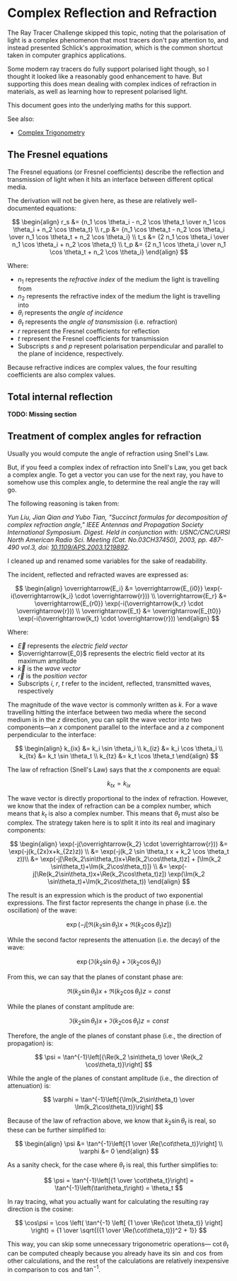 # Complex Reflection and Refraction

The Ray Tracer Challenge skipped this topic, noting that the polarisation of light is a
complex phenomenon that most tracers don't pay attention to, and instead presented
Schlick's approximation, which is the common shortcut taken in computer graphics applications.

Some modern ray tracers do fully support polarised light though, so I thought it looked like
a reasonably good enhancement to have. But supporting this does mean dealing with complex indices
of refraction in materials, as well as learning how to represent polarised light.

This document goes into the underlying maths for this support.

See also:

* [Complex Trigonometry](ComplexTrigonometry.md)

## The Fresnel equations

The Fresnel equations (or Fresnel coefficients) describe the reflection and transmission of light
when it hits an interface between different optical media.

The derivation will not be given here, as these are relatively well-documented equations:

$$
\begin{align}
r_s &= {n_1 \cos \theta_i - n_2 \cos \theta_t \over n_1 \cos \theta_i + n_2 \cos \theta_t} \\
r_p &= {n_1 \cos \theta_t - n_2 \cos \theta_i \over n_1 \cos \theta_t + n_2 \cos \theta_i} \\
t_s &= {2 n_1 \cos \theta_i \over n_1 \cos \theta_i + n_2 \cos \theta_t} \\
t_p &= {2 n_1 \cos \theta_i \over n_1 \cos \theta_t + n_2 \cos \theta_i}
\end{align}
$$

Where:
* $n_1$ represents the _refractive index_ of the medium the light is travelling from
* $n_2$ represents the refractive index of the medium the light is travelling into
* $\theta_i$ represents the _angle of incidence_
* $\theta_t$ represents the _angle of transmission_ (i.e. refraction)
* $r$ represent the Fresnel coefficients for reflection
* $t$ represent the Fresnel coefficients for transmission
* Subscripts $s$ and $p$ represent polarisation perpendicular and parallel to the plane of incidence, respectively.

Because refractive indices are complex values, the four resulting coefficients are also complex values.

## Total internal reflection

**TODO: Missing section**

## Treatment of complex angles for refraction

Usually you would compute the angle of refraction using Snell's Law.

But, if you feed a complex index of refraction into Snell's Law, you get back a complex angle.
To get a vector you can use for the next ray, you have to somehow use this complex angle,
to determine the real angle the ray will go.

The following reasoning is taken from:

_Yun Liu, Jian Qian and Yubo Tian,
"Succinct formulas for decomposition of complex refraction angle,"
IEEE Antennas and Propagation Society International Symposium. Digest.
Held in conjunction with: USNC/CNC/URSI North American Radio Sci. Meeting (Cat. No.03CH37450),
2003, pp. 487-490 vol.3, doi: [10.1109/APS.2003.1219892](https://doi.org/10.1109/APS.2003.1219892)._

I cleaned up and renamed some variables for the sake of readability.

The incident, reflected and refracted waves are expressed as:

$$
\begin{align}
\overrightarrow{E_i} &= \overrightarrow{E_{i0}} \exp(-i(\overrightarrow{k_i} \cdot \overrightarrow{r})) \\
\overrightarrow{E_r} &= \overrightarrow{E_{r0}} \exp(-i(\overrightarrow{k_r} \cdot \overrightarrow{r})) \\
\overrightarrow{E_t} &= \overrightarrow{E_{t0}} \exp(-i(\overrightarrow{k_t} \cdot \overrightarrow{r}))
\end{align}
$$

Where:
* $\overrightarrow{E}$ represents the _electric field vector_
* $\overrightarrow{E_0}$ represents the electric field vector at its maximum amplitude
* $\overrightarrow{k}$ is the _wave vector_
* $\overrightarrow{r}$ is the _position vector_
* Subscripts $i$, $r$, $t$ refer to the incident, reflected, transmitted waves, respectively

The magnitude of the wave vector is commonly written as $k$.
For a wave travelling hitting the interface between two media where the second medium is in the $z$ direction,
you can split the wave vector into two components—an $x$ component parallel to the interface
and a $z$ component perpendicular to the interface:

$$
\begin{align}
k_{ix} &= k_i \sin \theta_i \\
k_{iz} &= k_i \cos \theta_i \\
k_{tx} &= k_t \sin \theta_t \\
k_{tz} &= k_t \cos \theta_t
\end{align}
$$

The law of refraction (Snell's Law) says that the $x$ components are equal:

$$
k_{tx} = k_{ix}
$$

The wave vector is directly proportional to the index of refraction.
However, we know that the index of refraction can be a complex number,
which means that $k_t$ is also a complex number.
This means that $\theta_t$ must also be complex.
The strategy taken here is to split it into its real and imaginary components:

$$
\begin{align}
\exp(-j(\overrightarrow{k_2} \cdot \overrightarrow{r})) &= \exp(-j(k_{2x}x+k_{2z}z)) \\
&= \exp(-j(k_2 \sin \theta_t x + k_2 \cos \theta_t z))\\
&= \exp(-j[\Re(k_2\sin\theta_t)x+\Re(k_2\cos\theta_t)z] + [\Im(k_2 \sin\theta_t)+\Im(k_2\cos\theta_t)]) \\
&= \exp(-j[\Re(k_2\sin\theta_t)x+\Re(k_2\cos\theta_t)z]) \exp(\Im(k_2 \sin\theta_t)+\Im(k_2\cos\theta_t))
\end{align}
$$

The result is an expression which is the product of two exponential expressions.
The first factor represents the change in phase (i.e. the oscillation) of the wave:

$$
\exp(-j[\Re(k_2\sin\theta_t)x+\Re(k_2\cos\theta_t)z])
$$

While the second factor represents the attenuation (i.e. the decay) of the wave:

$$
\exp(\Im(k_2 \sin\theta_t)+\Im(k_2\cos\theta_t))
$$

From this, we can say that the planes of constant phase are:

$$
\Re(k_2\sin\theta_t)x+\Re(k_2\cos\theta_t)z = const
$$

While the planes of constant amplitude are:

$$
\Im(k_2\sin\theta_t)x+\Im(k_2\cos\theta_t)z = const
$$

Therefore, the angle of the planes of constant phase (i.e., the direction of propagation) is:

$$
\psi = \tan^{-1}\left[{\Re(k_2 \sin\theta_t) \over \Re(k_2 \cos\theta_t)}\right]
$$

While the angle of the planes of constant amplitude (i.e., the direction of attenuation) is:

$$
\varphi = \tan^{-1}\left[{\Im(k_2\sin\theta_t) \over \Im(k_2\cos\theta_t)}\right]
$$

Because of the law of refraction above, we know that $k_2 \sin\theta_t$ is real,
so these can be further simplified to:

$$
\begin{align}
\psi &= \tan^{-1}\left[{1 \over \Re(\cot\theta_t)}\right] \\
\varphi &= 0
\end{align}
$$

As a sanity check, for the case where $\theta_t$ is real, this further simplifies to:

$$
\psi = \tan^{-1}\left[{1 \over \cot\theta_t}\right]
= \tan^{-1}\left(\tan\theta_t\right) = \theta_t
$$

In ray tracing, what you actually want for calculating the resulting ray direction is the cosine:

$$
\cos\psi = \cos \left( \tan^{-1} \left[ {1 \over \Re(\cot \theta_t)} \right] \right)
= {1 \over \sqrt{({1 \over \Re(\cot\theta_t)})^2 + 1}}
$$

This way, you can skip some unnecessary trigonometric operations—
$\cot \theta_t$ can be computed cheaply because you already have its $\sin$ and $\cos$ from other calculations,
and the rest of the calculations are relatively inexpensive in comparison to $\cos$ and $\tan^{-1}$.
